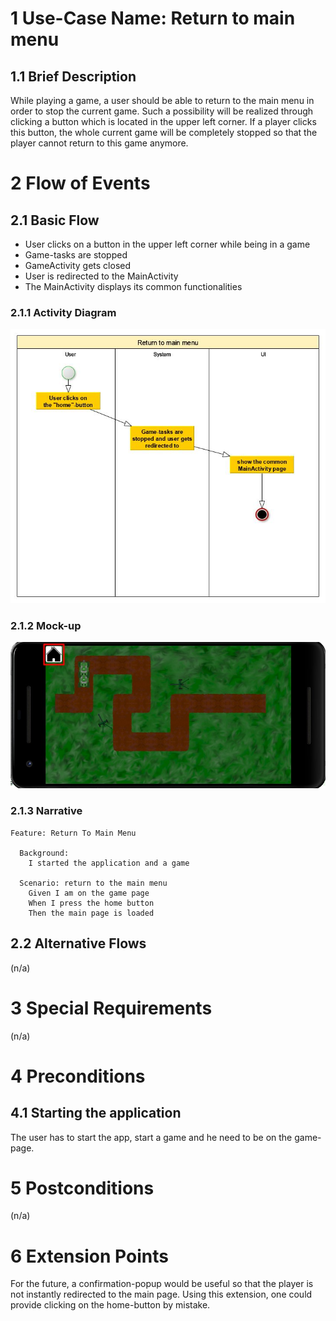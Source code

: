 # 1 Use-Case Name: Return to main menu

## 1.1 Brief Description
While playing a game, a user should be able to return to the main menu in order to stop the current game. Such a possibility will be realized through clicking a button which is located in the upper left corner. If a player clicks this button, the whole current game will be completely stopped so that the player cannot return to this game anymore.

# 2 Flow of Events
## 2.1 Basic Flow
- User clicks on a button in the upper left corner while being in a game
- Game-tasks are stopped
- GameActivity gets closed
- User is redirected to the MainActivity
- The MainActivity displays its common functionalities

### 2.1.1 Activity Diagram
![Activity Diagram for ReturnToMainMenu](./Activity_Diagram-Return_To_Main_Menu.jpg)

### 2.1.2 Mock-up
![Mockup for ReturnToMainMenu](./Mockup-Return_To_Main_Menu.jpg)

### 2.1.3 Narrative
```gherkin
Feature: Return To Main Menu

  Background:
    I started the application and a game

  Scenario: return to the main menu
    Given I am on the game page
    When I press the home button
    Then the main page is loaded
```

## 2.2 Alternative Flows
(n/a)

# 3 Special Requirements
(n/a)

# 4 Preconditions
## 4.1 Starting the application
The user has to start the app, start a game and he need to be on the game-page.

# 5 Postconditions
(n/a)
 
# 6 Extension Points
For the future, a confirmation-popup would be useful so that the player is not instantly redirected to the main page.
Using this extension, one could provide clicking on the home-button by mistake.